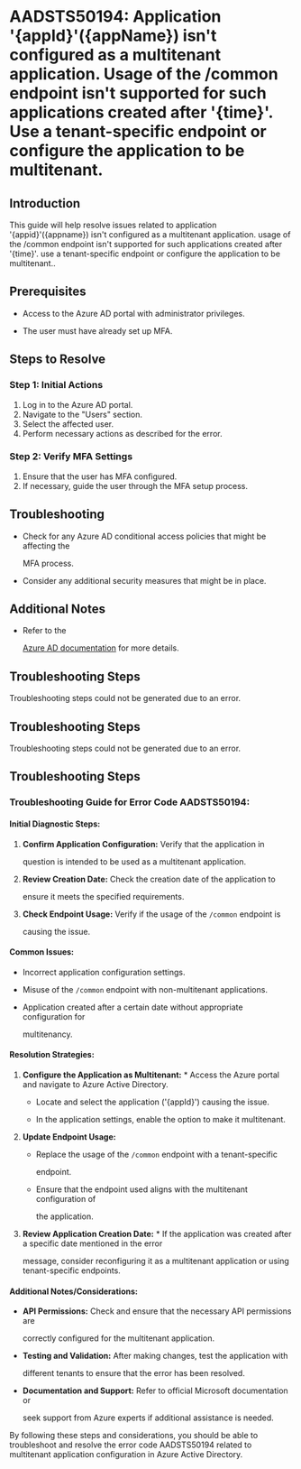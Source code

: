 
# AADSTS50194: Application '{appId}'({appName}) isn't configured as a multitenant application. Usage of the /common endpoint isn't supported for such applications created after '{time}'. Use a tenant-specific endpoint or configure the application to be multitenant.


## Introduction

This guide will help resolve issues related to application '{appid}'({appname})
isn't configured as a multitenant application. usage of the /common endpoint
isn't supported for such applications created after '{time}'. use a
tenant-specific endpoint or configure the application to be multitenant..


## Prerequisites


* Access to the Azure AD portal with administrator privileges.

* The user must have already set up MFA.


## Steps to Resolve


### Step 1: Initial Actions

1. Log in to the Azure AD portal.
2. Navigate to the "Users" section.
3. Select the affected user.
4. Perform necessary actions as described for the error.


### Step 2: Verify MFA Settings

1. Ensure that the user has MFA configured.
2. If necessary, guide the user through the MFA setup process.


## Troubleshooting


* Check for any Azure AD conditional access policies that might be affecting the

  MFA process.

* Consider any additional security measures that might be in place.


## Additional Notes


* Refer to the

  [Azure AD 
documentation](https://learn.microsoft.com/en-us/azure/active-directory/)
  for more details.


## Troubleshooting Steps

Troubleshooting steps could not be generated due to an error.


## Troubleshooting Steps

Troubleshooting steps could not be generated due to an error.


## Troubleshooting Steps


### Troubleshooting Guide for Error Code AADSTS50194:


#### **Initial Diagnostic Steps:** 

1. **Confirm Application Configuration:** Verify that the application in

   question is intended to be used as a multitenant application.
2. **Review Creation Date:** Check the creation date of the application to

   ensure it meets the specified requirements.
3. **Check Endpoint Usage:** Verify if the usage of the `/common` endpoint is

   causing the issue.


#### **Common Issues:**


* Incorrect application configuration settings.

* Misuse of the `/common` endpoint with non-multitenant applications.

* Application created after a certain date without appropriate configuration for

  multitenancy.


#### **Resolution Strategies:** 

1. **Configure the Application as Multitenant:**    * Access the Azure portal 
and navigate to Azure Active Directory.

   * Locate and select the application ('{appId}') causing the issue.

   * In the application settings, enable the option to make it multitenant.

2. **Update Endpoint Usage:** 

   * Replace the usage of the `/common` endpoint with a tenant-specific

     endpoint.
   * Ensure that the endpoint used aligns with the multitenant configuration of

     the application.

3. **Review Application Creation Date:**    * If the application was created 
after a specific date mentioned in the error

     message, consider reconfiguring it as a multitenant application or using
     tenant-specific endpoints.


#### **Additional Notes/Considerations:**


* **API Permissions:** Check and ensure that the necessary API permissions are

  correctly configured for the multitenant application.

* **Testing and Validation:** After making changes, test the application with

  different tenants to ensure that the error has been resolved.

* **Documentation and Support:** Refer to official Microsoft documentation or

  seek support from Azure experts if additional assistance is needed.

By following these steps and considerations, you should be able to troubleshoot
and resolve the error code AADSTS50194 related to multitenant application
configuration in Azure Active Directory.